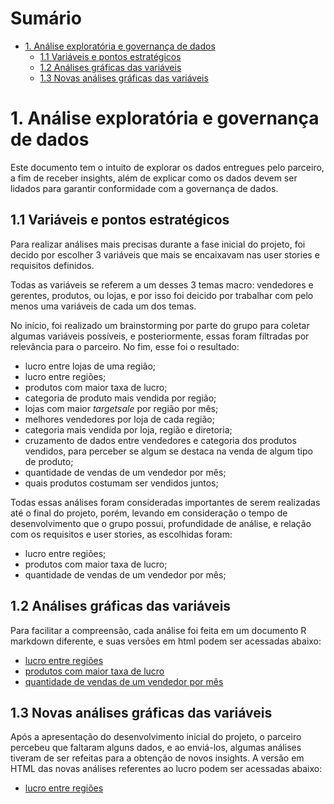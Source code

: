 # Sumário
- [1. Análise exploratória e governança de dados](#1-análise-exploratória-e-governança-de-dados)
    - [1.1 Variáveis e pontos estratégicos](#11-variáveis-e-pontos-estratégicos)
    - [1.2 Análises gráficas das variáveis](#12-análises-gráficas-das-variáveis)
    - [1.3 Novas análises gráficas das variáveis](#13-novas-análises-gráficas-das-variáveis)

# 1. Análise exploratória e governança de dados

Este documento tem o intuito de explorar os dados entregues pelo parceiro, a fim de receber insights, além de explicar como os dados devem ser lidados para garantir conformidade com a governança de dados.

## 1.1 Variáveis e pontos estratégicos

Para realizar análises mais precisas durante a fase inicial do projeto, foi decido por escolher 3 variáveis que mais se encaixavam nas user stories e requisitos definidos. 

Todas as variáveis se referem a um desses 3 temas macro: vendedores e gerentes, produtos, ou lojas, e por isso foi deicido por trabalhar com pelo menos uma variáveis de cada um dos temas. 

No início, foi realizado um brainstorming por parte do grupo para coletar algumas variáveis possíveis, e posteriormente, essas foram filtradas por relevância para o parceiro. No fim, esse foi o resultado:
- lucro entre lojas de uma região;
- lucro entre regiões;
- produtos com maior taxa de lucro;
- categoria de produto mais vendida por região;
- lojas com maior *targetsale* por região por mês;
- melhores vendedores por loja de cada região;
- categoria mais vendida por loja, região e diretoria;
- cruzamento de dados entre vendedores e categoria dos produtos vendidos, para perceber se algum se destaca na venda de algum tipo de produto;
- quantidade de vendas de um vendedor por mês;
- quais produtos costumam ser vendidos juntos;

Todas essas análises foram consideradas importantes de serem realizadas até o final do projeto, porém, levando em consideração o tempo de desenvolvimento que o grupo possui, profundidade de análise, e relação com os requisitos e user stories, as escolhidas foram:
- lucro entre regiões;
- produtos com maior taxa de lucro;
- quantidade de vendas de um vendedor por mês;

## 1.2 Análises gráficas das variáveis

Para facilitar a compreensão, cada análise foi feita em um documento R markdown diferente, e suas versões em html podem ser acessadas abaixo:
- [lucro entre regiões](/docs/R%20notebooks/lucro.html)
- [produtos com maior taxa de lucro](/docs/R%20notebooks/produto.html)
- [quantidade de vendas de um vendedor por mês](/docs/R%20notebooks/vendedor.html)

## 1.3 Novas análises gráficas das variáveis

Após a apresentação do desenvolvimento inicial do projeto, o parceiro percebeu que faltaram alguns dados, e ao enviá-los, algumas análises tiveram de ser refeitas para a obtenção de novos insights. A versão em HTML das novas análises referentes ao lucro podem ser acessadas abaixo:
- [lucro entre regiões](/docs/R%20notebooks/lucro_novas_analises.html)